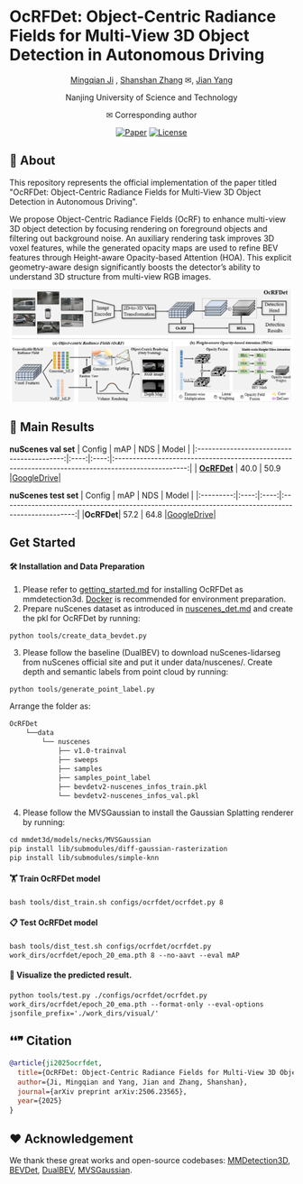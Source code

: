 # OcRFDet: Object-Centric Radiance Fields for Multi-View 3D Object Detection in Autonomous Driving

<div align="center">

[Mingqian Ji](https://github.com/Mingqj) </sup>,
[Shanshan Zhang](https://shanshanzhang.github.io/) ✉</sup>,
[Jian Yang](https://scholar.google.com/citations?user=6CIDtZQAAAAJ&hl=zh-CN) </sup>

Nanjing University of Science and Technology

✉ Corresponding author

[![Paper](https://img.shields.io/badge/arXiv-PDF-b31b1b)](https://arxiv.org/abs/2506.23565)
[![License](https://img.shields.io/badge/License-Apache--2.0-929292)](https://www.apache.org/licenses/LICENSE-2.0)

</div>

## 📖 About

This repository represents the official implementation of the paper titled "OcRFDet: Object-Centric Radiance Fields for Multi-View 3D Object Detection in Autonomous Driving".

We propose Object-Centric Radiance Fields (OcRF) to enhance multi-view 3D object detection by focusing rendering on foreground objects and filtering out background noise. An auxiliary rendering task improves 3D voxel features, while the generated opacity maps are used to refine BEV features through Height-aware Opacity-based Attention (HOA). This explicit geometry-aware design significantly boosts the detector’s ability to understand 3D structure from multi-view RGB images.

![](./resources/pipeline.png)

## 💾 Main Results

**nuScenes val set**
| Config                                    | mAP  | NDS |                                                Model                                                |
|:-----------------------------------------:|:----:|:----:|:--------------------------------------------------------------------------------------------------:|
| [**OcRFDet**](configs/ocrfdet/ocrfdet.py) | 40.0 | 50.9 |[GoogleDrive](https://drive.google.com/file/d/1xvFha8d3OucWoxgL3w3Z1MNmh_HhiyWs/view?usp=drive_link)|

**nuScenes test set**
| Config    | mAP  |  NDS |                                             Model                                                  |
|:---------:|:----:|:----:|:--------------------------------------------------------------------------------------------------:|
|**OcRFDet**| 57.2 | 64.8 |[GoogleDrive](https://drive.google.com/file/d/1iJWmquYLXv5mRAaWbP6ThBgjrPVvzv5Q/view?usp=drive_link)|

## Get Started

#### 🛠️ Installation and Data Preparation

1. Please refer to [getting_started.md](docs/en/getting_started.md) for installing OcRFDet as mmdetection3d. [Docker](docker/Dockerfile) is recommended for environment preparation.
2. Prepare nuScenes dataset as introduced in [nuscenes_det.md](docs/en/datasets/nuscenes_det.md) and create the pkl for OcRFDet by running:

```shell
python tools/create_data_bevdet.py
```
3. Please follow the baseline (DualBEV) to download nuScenes-lidarseg from nuScenes official site and put it under data/nuscenes/. Create depth and semantic labels from point cloud by running:

```shell
python tools/generate_point_label.py
```

Arrange the folder as:
```shell script
OcRFDet
    └──data
        └── nuscenes
            ├── v1.0-trainval
            ├── sweeps 
            ├── samples
            ├── samples_point_label
            ├── bevdetv2-nuscenes_infos_train.pkl
            └── bevdetv2-nuscenes_infos_val.pkl
```

4. Please follow the MVSGaussian to install the Gaussian Splatting renderer by running:

```shell
cd mmdet3d/models/necks/MVSGaussian
pip install lib/submodules/diff-gaussian-rasterization
pip install lib/submodules/simple-knn
```

#### 🏋️ Train OcRFDet model
```shell
bash tools/dist_train.sh configs/ocrfdet/ocrfdet.py 8
```

#### 📋 Test OcRFDet model
```shell
bash tools/dist_test.sh configs/ocrfdet/ocrfdet.py  work_dirs/ocrfdet/epoch_20_ema.pth 8 --no-aavt --eval mAP
```

#### 👀 Visualize the predicted result.
```shell
python tools/test.py ./configs/ocrfdet/ocrfdet.py work_dirs/ocrfdet/epoch_20_ema.pth --format-only --eval-options jsonfile_prefix='./work_dirs/visual/'
```

## ❛❛❞ Citation
```bibtex
@article{ji2025ocrfdet,
  title={OcRFDet: Object-Centric Radiance Fields for Multi-View 3D Object Detection in Autonomous Driving},
  author={Ji, Mingqian and Yang, Jian and Zhang, Shanshan},
  journal={arXiv preprint arXiv:2506.23565},
  year={2025}
}
```

## ❤️ Acknowledgement

We thank these great works and open-source codebases: [MMDetection3D](https://github.com/open-mmlab/mmdetection3d), [BEVDet](https://github.com/HuangJunJie2017/BEVDet), [DualBEV](https://github.com/PeidongLi/DualBEV), [MVSGaussian](https://github.com/TQTQliu/MVSGaussian).
